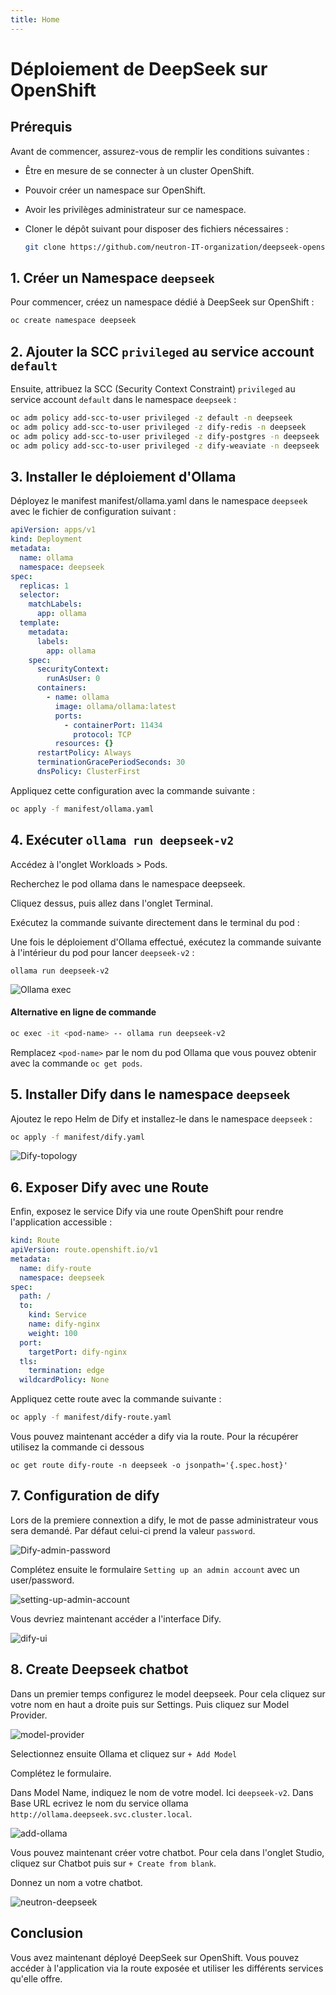 ```yaml
---
title: Home
---
```


# Déploiement de DeepSeek sur OpenShift

## Prérequis

Avant de commencer, assurez-vous de remplir les conditions suivantes :

- Être en mesure de se connecter à un cluster OpenShift.
- Pouvoir créer un namespace sur OpenShift.
- Avoir les privilèges administrateur sur ce namespace.
- Cloner le dépôt suivant pour disposer des fichiers nécessaires :

  ```bash
  git clone https://github.com/neutron-IT-organization/deepseek-openshift.git
  ```

## 1. Créer un Namespace `deepseek`

Pour commencer, créez un namespace dédié à DeepSeek sur OpenShift :

```bash
oc create namespace deepseek
```

## 2. Ajouter la SCC `privileged` au service account `default`

Ensuite, attribuez la SCC (Security Context Constraint) `privileged` au service account `default` dans le namespace `deepseek` :

```bash
oc adm policy add-scc-to-user privileged -z default -n deepseek
oc adm policy add-scc-to-user privileged -z dify-redis -n deepseek
oc adm policy add-scc-to-user privileged -z dify-postgres -n deepseek
oc adm policy add-scc-to-user privileged -z dify-weaviate -n deepseek
```

## 3. Installer le déploiement d'Ollama



Déployez le manifest manifest/ollama.yaml dans le namespace `deepseek` avec le fichier de configuration suivant :

```yaml
apiVersion: apps/v1
kind: Deployment
metadata:
  name: ollama
  namespace: deepseek
spec:
  replicas: 1
  selector:
    matchLabels:
      app: ollama
  template:
    metadata:
      labels:
        app: ollama
    spec:
      securityContext:
        runAsUser: 0
      containers:
        - name: ollama
          image: ollama/ollama:latest
          ports:
            - containerPort: 11434
              protocol: TCP
          resources: {}
      restartPolicy: Always
      terminationGracePeriodSeconds: 30
      dnsPolicy: ClusterFirst
```

Appliquez cette configuration avec la commande suivante :

```bash
oc apply -f manifest/ollama.yaml
```

## 4. Exécuter `ollama run deepseek-v2`


Accédez à l'onglet Workloads > Pods.

Recherchez le pod ollama dans le namespace deepseek.

Cliquez dessus, puis allez dans l'onglet Terminal.

Exécutez la commande suivante directement dans le terminal du pod :

Une fois le déploiement d'Ollama effectué, exécutez la commande suivante à l'intérieur du pod pour lancer `deepseek-v2` :

```shell
ollama run deepseek-v2
```

![Ollama exec](./images/ollama-exec.png)

#### Alternative en ligne de commande

```bash
oc exec -it <pod-name> -- ollama run deepseek-v2
```

Remplacez `<pod-name>` par le nom du pod Ollama que vous pouvez obtenir avec la commande `oc get pods`.

## 5. Installer Dify dans le namespace `deepseek`

Ajoutez le repo Helm de Dify et installez-le dans le namespace `deepseek` :

```bash
oc apply -f manifest/dify.yaml
```

![Dify-topology](./images/dify-topology.png)

## 6. Exposer Dify avec une Route

Enfin, exposez le service Dify via une route OpenShift pour rendre l'application accessible :

```yaml
kind: Route
apiVersion: route.openshift.io/v1
metadata:
  name: dify-route
  namespace: deepseek
spec:
  path: /
  to:
    kind: Service
    name: dify-nginx
    weight: 100
  port:
    targetPort: dify-nginx
  tls:
    termination: edge
  wildcardPolicy: None
```

Appliquez cette route avec la commande suivante :

```bash
oc apply -f manifest/dify-route.yaml
```

Vous pouvez maintenant accéder a dify via la route. Pour la récupérer utilisez la commande ci dessous 

```shell
oc get route dify-route -n deepseek -o jsonpath='{.spec.host}'
```

## 7. Configuration de dify

Lors de la premiere connextion a dify, le mot de passe administrateur vous sera demandé. Par défaut celui-ci prend la valeur ```password```.

![Dify-admin-password](./images/admin-password.png)

Complétez ensuite le formulaire ```Setting up an admin account``` avec un user/password.

![setting-up-admin-account](./images/setting-up-admin-account.png)

Vous devriez maintenant accéder a l'interface Dify.

![dify-ui](./images/dify-ui.png)

## 8. Create Deepseek chatbot

Dans un premier temps configurez le model deepseek. Pour cela cliquez sur votre nom en haut a droite puis sur Settings. Puis cliquez sur Model Provider.

![model-provider](./images/model-provider.png)

Selectionnez ensuite Ollama et cliquez sur ```+ Add Model```

Complétez le formulaire.

Dans Model Name, indiquez le nom de votre model. Ici ```deepseek-v2```. Dans Base URL ecrivez le nom du service ollama ```http://ollama.deepseek.svc.cluster.local```.

![add-ollama](./images/add-ollama.png)


Vous pouvez maintenant créer votre chatbot. Pour cela dans l'onglet Studio, cliquez sur Chatbot puis sur ```+ Create from blank```.

Donnez un nom a votre chatbot.

![neutron-deepseek](./images/neutron-deepseek.png)









## Conclusion

Vous avez maintenant déployé DeepSeek sur OpenShift. Vous pouvez accéder à l'application via la route exposée et utiliser les différents services qu'elle offre.

